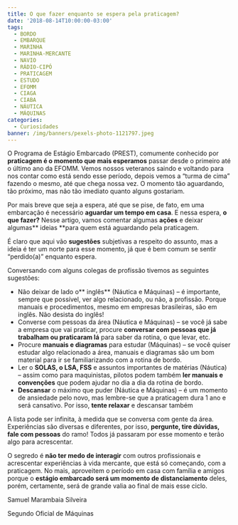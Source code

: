 ```yaml
---
title: O que fazer enquanto se espera pela praticagem?
date: '2018-08-14T10:00:00-03:00'
tags:
  - BORDO
  - EMBARQUE
  - MARINHA
  - MARINHA-MERCANTE
  - NAVIO
  - RÁDIO-CIPÓ
  - PRATICAGEM
  - ESTUDO
  - EFOMM
  - CIAGA
  - CIABA
  - NÁUTICA
  - MÁQUINAS
categories:
  - Curiosidades
banner: /img/banners/pexels-photo-1121797.jpeg
---
```

O Programa de Estágio Embarcado (PREST), comumente conhecido por **praticagem é o momento que mais esperamos** passar desde o primeiro até o último ano da EFOMM. Vemos nossos veteranos saindo e voltando para nos contar como está sendo esse período, depois vemos a “turma de cima” fazendo o mesmo, até que chega nossa vez. O momento tão aguardando, tão próximo, mas não tão imediato quanto alguns gostariam.

Por mais breve que seja a espera, até que se pise, de fato, em uma embarcação é necessário **aguardar um tempo em casa**. E nessa espera, **o que fazer?** Nesse artigo, vamos comentar algumas **ações** e deixar algumas** ideias **para quem está aguardando pela praticagem.

É claro que aqui vão **sugestões** subjetivas a respeito do assunto, mas a ideia é ter um norte para esse momento, já que é bem comum se sentir “perdido(a)” enquanto espera.

Conversando com alguns colegas de profissão tivemos as seguintes sugestões:

* Não deixar de lado o** inglês** (Náutica e Máquinas) – é importante, sempre que possível, ver algo relacionado, ou não, a profissão. Porque manuais e procedimentos, mesmo em empresas brasileiras, são em inglês. Não desista do inglês!
* Converse com pessoas da área (Náutica e Máquinas) – se você já sabe a empresa que vai praticar, procure **conversar com pessoas que já trabalham ou praticaram lá** para saber da rotina, o que levar, etc.
* Procure **manuais e diagramas** para estudar (Máquinas) – se você quiser estudar algo relacionado a área, manuais e diagramas são um bom material para ir se familiarizando com a rotina de bordo.
* Ler o **SOLAS, o LSA, FSS** e assuntos importantes de matérias (Náutica) – assim como para maquinistas, pilotos podem também **ler manuais e convenções** que podem ajudar no dia a dia da rotina de bordo.
* **Descansar** o máximo que puder (Náutica e Máquinas) – é um momento de ansiedade pelo novo, mas lembre-se que a praticagem dura 1 ano e será cansativo. Por isso, **tente relaxar** e descansar também

A lista pode ser infinita, à medida que se conversa com gente da área. Experiências são diversas e diferentes, por isso, **pergunte, tire dúvidas, fale com pessoas** do ramo! Todos já passaram por esse momento e terão algo para acrescentar.

O segredo é **não ter medo de interagir** com outros profissionais e acrescentar experiências à vida mercante, que está só começando, com a praticagem. No mais, aproveitem o período em casa com família e amigos porque o **estágio embarcado será um momento de distanciamento** deles, porém, certamente, será de grande valia ao final de mais esse ciclo.

Samuel Marambaia Silveira

Segundo Oficial de Máquinas
